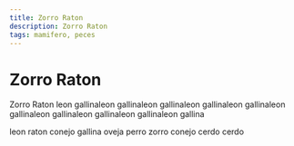 ```yaml
---
title: Zorro Raton
description: Zorro Raton
tags: mamifero, peces
---
```


# Zorro Raton

Zorro Raton leon gallinaleon gallinaleon gallinaleon gallinaleon gallinaleon gallinaleon gallinaleon gallinaleon gallinaleon gallina

leon raton conejo gallina oveja perro zorro conejo cerdo cerdo